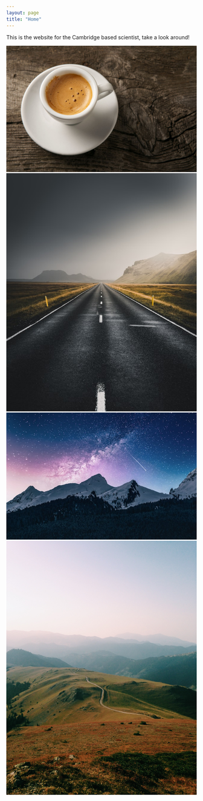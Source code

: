 ```yaml
---
layout: page
title: "Home"
---
```

<script defer src="scripts/home.js"></script>
<link href="styles/home.css" rel="stylesheet" />


This is the website for the Cambridge based scientist, take a look around!

<div id="image-track" data-mouse-down-at="0" data-prev-percentage="0" data-percentage="0">
<img class="image" id="left" src="images/download_1.jpg" draggable=False>
<img class="image" id="mid1" src="images/download_2.jpg" draggable=False>
<img class="image" id="mid2" src="images/download_3.jpg" draggable=False>
<img class="image" id="right" src="images/download_4.jpg" draggable=False>
</div>

<!--
<div id="bottom-bar">
<button id="tech-button" type="button" onclick="displayTech()">Tech</button>
<p id="tech-output"></p>
</div>
-->